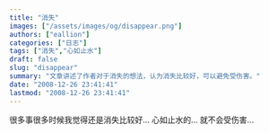 ```yaml
---
title: "消失"
images: ["/assets/images/og/disappear.png"]
authors: ["eallion"]
categories: ["日志"]
tags: ["消失","心如止水"]
draft: false
slug: "disappear"
summary: "文章讲述了作者对于消失的想法，认为消失比较好，可以避免受伤害。"
date: "2008-12-26 23:41:41"
lastmod: "2008-12-26 23:41:41"
---
```


很多事很多时候我觉得还是消失比较好... 心如止水的... 就不会受伤害...
